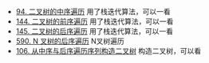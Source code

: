 - [94. 二叉树的中序遍历](https://github.com/lsill/leetcode/blob/main/c_leetcode/src/binary_pra/tree_simple?plain=1#L8) 用了栈迭代算法，可以一看
- [144. 二叉树的前序遍历](https://github.com/lsill/leetcode/blob/main/c_leetcode/src/binary_pra/tree_simple?plain=1#L00) 用了栈迭代算法，可以一看
- [145. 二叉树的后序遍历](https://github.com/lsill/leetcode/blob/main/c_leetcode/src/binary_pra/tree_simple?plain=1#L58) 用了栈迭代算法，可以一看
- [590. N 叉树的后序遍历](https://github.com/lsill/leetcode/blob/main/c_leetcode/src/binary_pra/node_simple?plain=1#L8) N叉树遍历
- [106. 从中序与后序遍历序列构造二叉树](https://github.com/lsill/leetcode/blob/main/c_leetcode/src/binary_pra/tree_mid?plain=1#L10)  构造二叉树，可以看